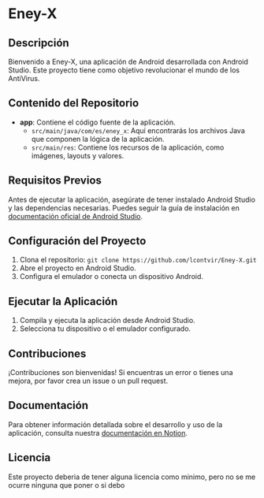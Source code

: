 # Eney-X

## Descripción
Bienvenido a Eney-X, una aplicación de Android desarrollada con Android Studio. Este proyecto tiene como objetivo revolucionar el mundo de los AntiVirus.

## Contenido del Repositorio
- **app**: Contiene el código fuente de la aplicación.
  - `src/main/java/com/es/eney_x`: Aquí encontrarás los archivos Java que componen la lógica de la aplicación.
  - `src/main/res`: Contiene los recursos de la aplicación, como imágenes, layouts y valores.

## Requisitos Previos
Antes de ejecutar la aplicación, asegúrate de tener instalado Android Studio y las dependencias necesarias. Puedes seguir la guía de instalación en [documentación oficial de Android Studio](https://developer.android.com/studio/install).

## Configuración del Proyecto
1. Clona el repositorio: `git clone https://github.com/lcontvir/Eney-X.git`
2. Abre el proyecto en Android Studio.
3. Configura el emulador o conecta un dispositivo Android.

## Ejecutar la Aplicación
1. Compila y ejecuta la aplicación desde Android Studio.
2. Selecciona tu dispositivo o el emulador configurado.

## Contribuciones
¡Contribuciones son bienvenidas! Si encuentras un error o tienes una mejora, por favor crea un issue o un pull request.

## Documentación
Para obtener información detallada sobre el desarrollo y uso de la aplicación, consulta nuestra [documentación en Notion]([https://www.notion.so/tuempresa/tuproyecto](https://www.notion.so/flyingpuck/Documentaci-n-Interfaces-Eney-x-be5017c3728c41a9afe6d3db24605b87?pvs=4)).

## Licencia
Este proyecto deberia de tener alguna licencia como minimo, pero no se me ocurre ninguna que poner o si debo

